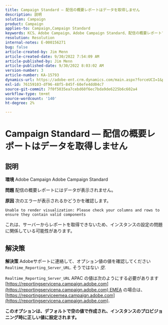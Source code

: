 ```yaml
---
title: Campaign Standard — 配信の概要レポートはデータを取得しません
description: 説明
solution: Campaign
product: Campaign
applies-to: Campaign,Campaign Standard
keywords: KCS、Adobe Campaign、Adobe Campaign Standard、配信の概要レポートで、データを取得しない、トラブルシューティング、Realtime_Reporting_Server_URL
resolution: Resolution
internal-notes: E-000156271
bug: false
article-created-by: Jim Menn
article-created-date: 9/30/2022 7:54:09 AM
article-published-by: Jim Menn
article-published-date: 9/30/2022 8:03:02 AM
version-number: 3
article-number: KA-15793
dynamics-url: https://adobe-ent.crm.dynamics.com/main.aspx?forceUCI=1&pagetype=entityrecord&etn=knowledgearticle&id=1d32c70e-9540-ed11-9db1-0022480866ad
exl-id: 76159103-df96-48f5-845f-60efe4dd04c7
source-git-commit: 7f0f5035ea7cebd60f6ec7bda9de6225b6c602a4
workflow-type: tm+mt
source-wordcount: '140'
ht-degree: 2%

---
```


# Campaign Standard — 配信の概要レポートはデータを取得しません

## 説明


<b>環境</b>
Adobe Campaign Adobe Campaign Standard

<b>問題</b>
配信の概要レポートにはデータが表示されません。

<b>原因</b>
次のエラーが表示されるかどうかを確認します。


```
Unable to render visualization: Please check your columns and rows to ensure they contain valid components
```


これは、サーバーからレポートを取得できないため、インスタンスの設定の問題に関係している可能性があります。


## 解決策


<b>解決策</b>
Adobeサポートに連絡して、オプション値の値を確認してください `Realtime_Reporting_Server_URL`. そうではない *空*.

`Realtime_Reporting_Server_URL` APAC の値は次のようにする必要があります [https://reportingservicena.campaign.adobe.com](https://reportingservicena.campaign.adobe.com) EMEA の場合は、 [https://reportingserviceemea.campaign.adobe.com](https://reportingservicena.campaign.adobe.com).

<b>このオプションは、デフォルトで空の値で作成され、インスタンスのプロビジョニング時に正しい値に設定されます。</b>
